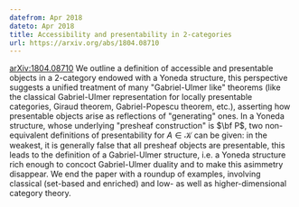 ```yaml
---
datefrom: Apr 2018
dateto: Apr 2018
title: Accessibility and presentability in 2-categories
url: https://arxiv.org/abs/1804.08710
---
```

[arXiv:1804.08710](https://arxiv.org/abs/1804.08710) 
We outline a definition of accessible and presentable objects in a 2-category endowed with a Yoneda structure, this perspective suggests a unified treatment of many "Gabriel-Ulmer like" theorems (like the classical Gabriel-Ulmer representation for locally presentable categories, Giraud theorem, Gabriel-Popescu theorem, etc.), asserting how presentable objects arise as reflections of "generating" ones. In a Yoneda structure, whose underlying "presheaf construction" is $\bf P$, two non-equivalent definitions of presentability for $A\in\mathcal{K}$ can be given: in the weakest, it is generally false that all presheaf objects are presentable, this leads to the definition of a Gabriel-Ulmer structure, i.e. a Yoneda structure rich enough to concoct Gabriel-Ulmer duality and to make this asimmetry disappear. We end the paper with a roundup of examples, involving classical (set-based and enriched) and low- as well as higher-dimensional category theory.